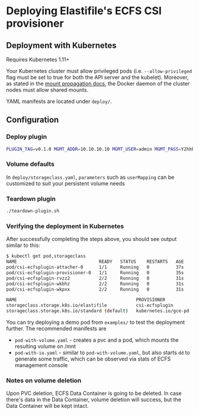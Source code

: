 # Deploying Elastifile's ECFS CSI provisioner

## Deployment with Kubernetes

Requires Kubernetes 1.11+

Your Kubernetes cluster must allow privileged pods (i.e. `--allow-privileged` flag must be set to true for both the API server and the kubelet). Moreover, as stated in the [mount propagation docs](https://kubernetes.io/docs/concepts/storage/volumes/#mount-propagation), the Docker daemon of the cluster nodes must allow shared mounts.

YAML manifests are located under `deploy/`.

## Configuration

### Deploy plugin
```bash
PLUGIN_TAG=v0.1.0 MGMT_ADDR=10.10.10.10 MGMT_USER=admin MGMT_PASS=Y2hhbmdlbWU= NFS_ADDR=10.255.255.1 ./deploy-plugin.sh
```

### Volume defaults
In `deploy/storageclass.yaml`, `parameters` such as `userMapping` can be customized to suit your persistent volume needs

### Teardown plugin
```bash
./teardown-plugin.sh
```

### Verifying the deployment in Kubernetes

After successfully completing the steps above, you should see output similar to this:
```bash
$ kubectl get pod,storageclass
NAME                               READY   STATUS    RESTARTS   AGE
pod/csi-ecfsplugin-attacher-0      1/1     Running   0          37s
pod/csi-ecfsplugin-provisioner-0   1/1     Running   0          35s
pod/csi-ecfsplugin-rvzz2           2/2     Running   0          31s
pod/csi-ecfsplugin-wkbhz           2/2     Running   0          31s
pod/csi-ecfsplugin-wkpxx           2/2     Running   0          31s

NAME                                             PROVISIONER            AGE
storageclass.storage.k8s.io/elastifile           csi-ecfsplugin         32s
storageclass.storage.k8s.io/standard (default)   kubernetes.io/gce-pd   3h
```

You can try deploying a demo pod from `examples/` to test the deployment further.
The recommended manifests are
* `pod-with-volume.yaml` - creates a pvc and a pod, which mounts the resulting volume on /mnt
* `pod-with-io.yaml` - similar to `pod-with-volume.yaml`, but also starts `dd` to generate some traffic, which can be observed via stats of ECFS management console

### Notes on volume deletion

Upon PVC deletion, ECFS Data Container is going to be deleted.
In case there's data in the Data Container, volume deletion will success, but the Data Container will be kept intact. 
